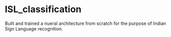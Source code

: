# ISL_classification
Built and trained a nueral architecture from scratch for the purpose of Indian Sign Language recognition.
